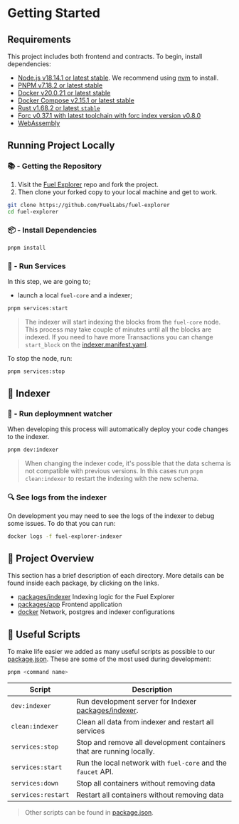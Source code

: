 # Getting Started

## Requirements

This project includes both frontend and contracts. To begin, install dependencies:

- [Node.js v18.14.1 or latest stable](https://nodejs.org/en/). We recommend using [nvm](https://github.com/nvm-sh/nvm) to install.
- [PNPM v7.18.2 or latest stable](https://pnpm.io/installation/)
- [Docker v20.0.21 or latest stable](https://docs.docker.com/get-docker/)
- [Docker Compose v2.15.1 or latest stable](https://docs.docker.com/get-docker/)
- [Rust v1.68.2 or latest `stable`](https://www.rust-lang.org/tools/install)
- [Forc v0.37.1 with latest toolchain with forc index version v0.8.0](https://install.fuel.network/latest)
- [WebAssembly](https://github.com/fuellabs/fuel-indexer#webassembly)

## Running Project Locally

### 📚 - Getting the Repository

1. Visit the [Fuel Explorer](https://github.com/FuelLabs/fuel-explorer) repo and fork the project.
2. Then clone your forked copy to your local machine and get to work.

```sh
git clone https://github.com/FuelLabs/fuel-explorer
cd fuel-explorer
```

### 📦 - Install Dependencies

```sh
pnpm install
```

### 📒 - Run Services

In this step, we are going to;

- launch a local `fuel-core` and a indexer;

```sh
pnpm services:start
```

> The indexer will start indexing the blocks from the `fuel-core` node. This process may take couple of minutes until all the blocks are indexed. If you need to have more Transactions you can change `start_block` on the [indexer.manifest.yaml](../packages/indexer/indexer.manifest.yaml).

To stop the node, run:

```sh
pnpm services:stop
```

## 📗 Indexer

### 🚧 - Run deploymnent watcher

When developing this process will automatically deploy your code changes to the indexer.

```sh
pnpm dev:indexer
```

> When changing the indexer code, it's possible that the data schema is not compatible with previous versions. In this cases run `pnpm clean:indexer` to restart the indexing with the new schema.

### 🔍 See logs from the indexer

On development you may need to see the logs of the indexer to debug some issues. To do that you can run:

```sh
docker logs -f fuel-explorer-indexer
```

<!-- ### 💻 - Run Web App

Start a local development frontend. After running the below command you can open [http://localhost:3004](http://localhost:3004) in your browser to view the frontend.

```sh
pnpm dev
``` -->

## 📗 Project Overview

This section has a brief description of each directory. More details can be found inside each package, by clicking on the links.

- [packages/indexer](../packages/indexer/) Indexing logic for the Fuel Explorer
- [packages/app](../packages/app/) Frontend application
- [docker](../docker/) Network, postgres and indexer configurations

## 🧰 Useful Scripts

To make life easier we added as many useful scripts as possible to our [package.json](../package.json). These are some of the most used during development:

```sh
pnpm <command name>
```

| Script             | Description                                                                  |
| ------------------ | ---------------------------------------------------------------------------- |
| `dev:indexer`      | Run development server for Indexer [packages/indexer](../packages/indexer/). |
| `clean:indexer`    | Clean all data from indexer and restart all services                         |
| `services:stop`    | Stop and remove all development containers that are running locally.         |
| `services:start`   | Run the local network with `fuel-core` and the `faucet` API.                 |
| `services:down`    | Stop all containers without removing data                                    |
| `services:restart` | Restart all containers without removing data                                 |

> Other scripts can be found in [package.json](../package.json).

<!-- ## Run Tests

To run all tests against the node and contract configured in `packages/app/.env` (or `packages/app/.env.test` if the file exists):

```sh
pnpm test
``` -->
